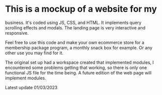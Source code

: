 # This is a mockup of a website for my 
business. It's coded using JS, CSS, and HTML.
It implements query scrolling effects and modals. 
The landing page is very interactive and responsive.

Feel free to use this code and make your own ecommerce 
store for a membership package program, a monthly snack
box for example. Or any other use you may find for it. 

The original set up had a workspace created that implemented
modules, I encountered some problems getting that working,
so there is only one functional JS file for the time being.
A future edition of the web page will implement modules.

Latest update 01/03/2023
